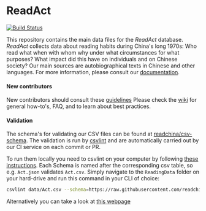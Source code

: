 # ReadAct
[![Build Status](https://travis-ci.com/readchina/ReadingData.svg?branch=master)](https://travis-ci.com/readchina/ReadingData)

This repository contains the main data files for the *ReadAct* database. *ReadAct* collects data about reading habits during China's long 1970s: Who read what when with whom why under what circumstances for what purposes? What impact did this have on individuals and on Chinese society? Our main sources are autobiographical texts in Chinese and other languages. For more information, please consult our [documentation](https://readchina.github.io/ReadingData/).

#### New contributors
New contributors should consult these [guidelines](.github/contributing.md)
Please check the [wiki](https://github.com/readchina/ReadingData/wiki) for general how-to's, FAQ, and to learn about best practices.

#### Validation
The schema's for validating our CSV files can be found at [readchina/csv-schema](https://github.com/readchina/csv-schema). The validation is run by  [csvlint](https://github.com/theodi/csvlint.rb) and are automatically carried out by our CI service on each commit or PR.

To run them locally you need to csvlint on your computer by following [these  instructions](https://github.com/theodi/csvlint.rb#installation). Each Schema is named after the corresponding csv table, so e.g. `Act.json` validates `Act.csv`. Simply navigate to the `ReadingData` folder on your hard-drive and run this command in your CLI of choice:
```bash
csvlint data/Act.csv --schema=https://raw.githubusercontent.com/readchina/csv-schema/master/readingdata/Act.json
```

Alternatively you can take a look at [this webpage](http://csvlint.io)

